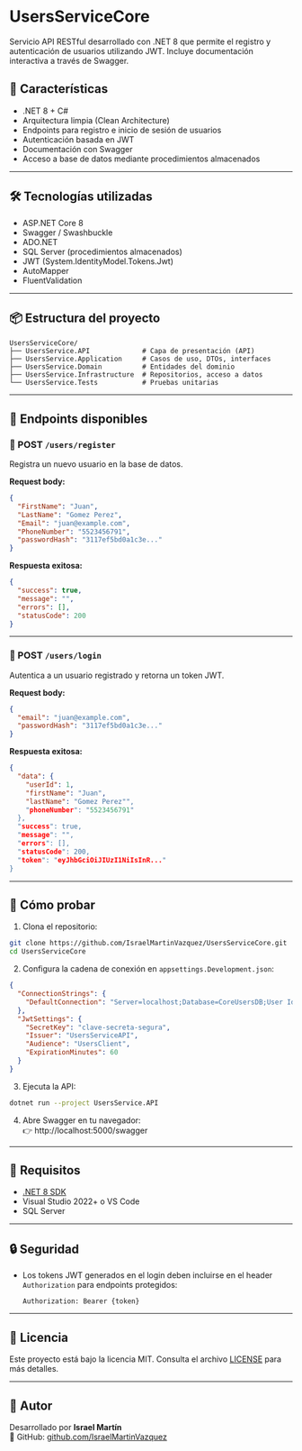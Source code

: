 # UsersServiceCore

Servicio API RESTful desarrollado con .NET 8 que permite el registro y autenticación de usuarios utilizando JWT. Incluye documentación interactiva a través de Swagger.

## 🚀 Características

- .NET 8 + C#
- Arquitectura limpia (Clean Architecture)
- Endpoints para registro e inicio de sesión de usuarios
- Autenticación basada en JWT
- Documentación con Swagger
- Acceso a base de datos mediante procedimientos almacenados

---

## 🛠️ Tecnologías utilizadas

- ASP.NET Core 8
- Swagger / Swashbuckle
- ADO.NET
- SQL Server (procedimientos almacenados)
- JWT (System.IdentityModel.Tokens.Jwt)
- AutoMapper
- FluentValidation

---

## 📦 Estructura del proyecto

```plaintext
UsersServiceCore/
├── UsersService.API             # Capa de presentación (API)
├── UsersService.Application     # Casos de uso, DTOs, interfaces
├── UsersService.Domain          # Entidades del dominio
├── UsersService.Infrastructure  # Repositorios, acceso a datos
└── UsersService.Tests           # Pruebas unitarias
```

---

## 📌 Endpoints disponibles

### 🔐 POST `/users/register`

Registra un nuevo usuario en la base de datos.

**Request body:**
```json
{
  "FirstName": "Juan",
  "LastName": "Gomez Perez",
  "Email": "juan@example.com",
  "PhoneNumber": "5523456791",
  "passwordHash": "3117ef5bd0a1c3e..."
}
```

**Respuesta exitosa:**
```json
{
  "success": true,
  "message": "",
  "errors": [],
  "statusCode": 200
}
```

---

### 🔐 POST `/users/login`

Autentica a un usuario registrado y retorna un token JWT.

**Request body:**
```json
{
  "email": "juan@example.com",
  "passwordHash": "3117ef5bd0a1c3e..."
}
```

**Respuesta exitosa:**
```json
{
  "data": {
    "userId": 1,
    "firstName": "Juan",
    "lastName": "Gomez Perez"",
    "phoneNumber": "5523456791"
  },
  "success": true,
  "message": "",
  "errors": [],
  "statusCode": 200,
  "token": "eyJhbGciOiJIUzI1NiIsInR..."
}
```

---

## 🧪 Cómo probar

1. Clona el repositorio:

```bash
git clone https://github.com/IsraelMartinVazquez/UsersServiceCore.git
cd UsersServiceCore
```

2. Configura la cadena de conexión en `appsettings.Development.json`:

```json
{
  "ConnectionStrings": {
    "DefaultConnection": "Server=localhost;Database=CoreUsersDB;User Id=sa;Password=pass;TrustServerCertificate=true;"
  },
  "JwtSettings": {
    "SecretKey": "clave-secreta-segura",
    "Issuer": "UsersServiceAPI",
    "Audience": "UsersClient",
    "ExpirationMinutes": 60
  }
}
```

3. Ejecuta la API:

```bash
dotnet run --project UsersService.API
```

4. Abre Swagger en tu navegador:  
   👉 http://localhost:5000/swagger

---

## 🧰 Requisitos

- [.NET 8 SDK](https://dotnet.microsoft.com/en-us/download/dotnet/8.0)
- Visual Studio 2022+ o VS Code
- SQL Server

---

## 🔒 Seguridad

- Los tokens JWT generados en el login deben incluirse en el header `Authorization` para endpoints protegidos:
  ```
  Authorization: Bearer {token}
  ```

---

## 📄 Licencia

Este proyecto está bajo la licencia MIT. Consulta el archivo [LICENSE](LICENSE) para más detalles.

---

## 🙋 Autor

Desarrollado por **Israel Martín**  
🔗 GitHub: [github.com/IsraelMartinVazquez](https://github.com/IsraelMartinVazquez)
